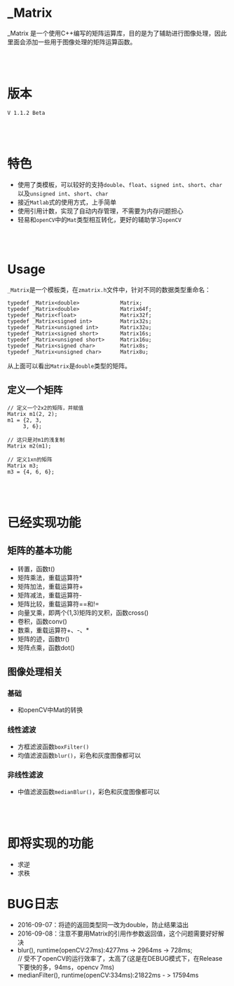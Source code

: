 # _Matrix

_Matrix 是一个使用C++编写的矩阵运算库，目的是为了辅助进行图像处理，因此里面会添加一些用于图像处理的矩阵运算函数。

<br><br>

# 版本
`V 1.1.2 Beta`

<br><br>

# 特色
* 使用了类模板，可以较好的支持`double`、`float`、`signed int`、`short`、`char`以及`unsigned int`、`short`、`char`<br>
* 接近`Matlab`式的使用方式，上手简单<br>
* 使用引用计数，实现了自动内存管理，不需要为内存问题担心<br>
* 轻易和`openCV`中的`Mat`类型相互转化，更好的辅助学习`openCV`

<br><br>

# Usage
`_Matrix`是一个模板类，在`zmatrix.h`文件中，针对不同的数据类型重命名：
```
typedef _Matrix<double>             Matrix;
typedef _Matrix<double>             Matrix64f;
typedef _Matrix<float>              Matrix32f;
typedef _Matrix<signed int>         Matrix32s;
typedef _Matrix<unsigned int>       Matrix32u;
typedef _Matrix<signed short>       Matrix16s;
typedef _Matrix<unsigned short>     Matrix16u;
typedef _Matrix<signed char>        Matrix8s;
typedef _Matrix<unsigned char>      Matrix8u;
```

从上面可以看出`Matrix`是`double`类型的矩阵。

## 定义一个矩阵
```
// 定义一个2x2的矩阵，并赋值
Matrix m1(2, 2);
m1 = {2, 3,
     3, 6};

// 这只是对m1的浅复制
Matrix m2(m1);

// 定义1xn的矩阵
Matrix m3;
m3 = {4, 6, 6};
```

<br><br>

# 已经实现功能

## 矩阵的基本功能
* 转置，函数t()<br>
* 矩阵乘法，重载运算符*<br>
* 矩阵加法，重载运算符+<br>
* 矩阵减法，重载运算符-<br>
* 矩阵比较，重载运算符==和!=<br>
* 向量叉乘，即两个(1,3)矩阵的叉积，函数cross()<br>
* 卷积，函数conv()<br>
* 数乘，重载运算符+、-、*<br>
* 矩阵的迹，函数tr()<br>
* 矩阵点乘，函数dot()<br>

## 图像处理相关
### 基础
* 和openCV中Mat的转换

### 线性滤波
* 方框滤波函数`boxFilter()`
* 均值滤波函数`blur()`，彩色和灰度图像都可以

### 非线性滤波
* 中值滤波函数`medianBlur()`，彩色和灰度图像都可以

<br><br>

# 即将实现的功能

* 求逆<br>
* 求秩<br>




# BUG日志

* 2016-09-07：将迹的返回类型同一改为double，防止结果溢出
* 2016-09-08：注意不要用Matrix的引用作参数返回值，这个问题需要好好解决
* blur(), runtime(openCV:27ms):4277ms -> 2964ms -> 728ms;<br>// 受不了openCV的运行效率了，太高了(这是在DEBUG模式下，在Release下要快的多，94ms，opencv 7ms)
* medianFilter(), runtime(openCV:334ms):21822ms - > 17594ms